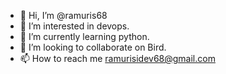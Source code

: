- 👋 Hi, I’m @ramuris68
- 👀 I’m interested in devops.
- 🌱 I’m currently learning python.
- 💞️ I’m looking to collaborate on Bird.
- 📫 How to reach me ramurisidev68@gmail.com

<!---
ramuris68/ramuris68 is a ✨ special ✨ repository because its `README.md` (this file) appears on your GitHub profile.
You can click the Preview link to take a look at your changes.
--->
